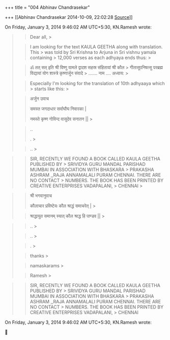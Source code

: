 +++
title = "004 Abhinav Chandrasekar"

+++
[[Abhinav Chandrasekar	2014-10-09, 22:02:28 [Source](https://groups.google.com/g/samskrita/c/CnxmkW2vWwk)]]



  
  
On Friday, January 3, 2014 9:46:02 AM UTC+5:30, KN.Ramesh wrote:

> 
> > Dear all, >
> 
> >   
> > 
> > 
> > I am looking for the text KAULA GEETHA along with translation. This > was told by Sri Krishna to Arjuna in Sri vishnu yamala containing > 12,000 verses as each adhyaya ends thus: >
> 
> > 
> > ॐ तत् सत् इति श्री विष्णु यामले द्वादश सहस्र संहितायां श्री कौल > गीतासूपनिषत्सु परब्रह्म विद्यायां योग शास्त्रे कृष्णार्जुन संवादे > ....... नाम .... अध्याय: >
> 
> > 
> >   
> > 
> > 
> > Especially I'm looking for the translation of 10th adhyaaya which > starts like this: >
> 
> > 
> >   
> > 
> > 
> > अर्जुन उवाच
> > 
> > 
> >   
> > 
> > 
> > समस्त जगदाधार सर्वाघौघ निवारका \|  
> > 
> > 
> > नमस्ते कृष्ण गोविन्द वासुदेव सनातन \|\| >
> 
> > 
> > ..  
> > 
> > 
> > . >
> 
> > 
> > .. >
> 
> > 

> 
> > 
> > SIR, RECENTLY WE FOUND A BOOK CALLED KAULA GEETHA PUBLISHED BY > SRIVIDYA GURU MANDAL PARISHAD MUMBAI IN ASSOCIATION WITH BHASKARA > PRAKASHA ASHRAM ,,RAJA ANNAMALALI PURAM CHENNAI. THERE ARE NO CONTACT > NUMBERS. THE BOOK HAS BEEN PRINTED BY CREATIVE ENTERPRISES VADAPALANI, > CHENNAI >
> 
> > 

> 
> > 
> > श्री भगवानुवाच
> > 
> > 
> >   
> > 
> > 
> > कौलाचार प्रविष्टेयः कौल श्राद्धं समाचरेत् \| >
> 
> > 
> > श्राद्धायुत समानम् स्यात् कौल श्राद्ध हि पाण्डव \|\| >
> 
> > 
> >   
> > 
> > 

> 
> > 
> > 
> > 
> > .. >
> 
> > 
> > .. >
> 
> > 
> >   
> > 
> > 
> > . >
> 
> > 
> >   
> > 
> > 
> > thanks >
> 
> > 
> >   
> > 
> > 
> > namaskarams >
> 
> > 
> >   
> > 
> > 
> > Ramesh >
> 
> > 
> >   
> > 
> > 
> >   
> > 
> > 

> 
> > 
> > SIR, RECENTLY WE FOUND A BOOK CALLED KAULA GEETHA PUBLISHED BY > SRIVIDYA GURU MANDAL PARISHAD MUMBAI IN ASSOCIATION WITH BHASKARA > PRAKASHA ASHRAM ,,RAJA ANNAMALALI PURAM CHENNAI. THERE ARE NO CONTACT > NUMBERS. THE BOOK HAS BEEN PRINTED BY CREATIVE ENTERPRISES VADAPALANI, > CHENNAI  
> > 
> > 

  
On Friday, January 3, 2014 9:46:02 AM UTC+5:30, KN.Ramesh wrote:



